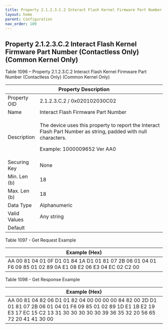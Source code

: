 ```yaml
---
title: Property 2.1.2.3.C.2 Interact Flash Kernel Firmware Part Number (Contactless Only) (Common Kernel Only)
layout: home
parent: Configuration
nav_order: 189
---
```


## Property 2.1.2.3.C.2 Interact Flash Kernel Firmware Part Number (Contactless Only) (Common Kernel Only)

Table 1096 – Property 2.1.2.3.C.2 Interact Flash Kernel Firmware Part
Number (Contactless Only) (Common Kernel Only)

<table>
<colgroup>
<col style="width: 14%" />
<col style="width: 85%" />
</colgroup>
<thead>
<tr>
<th colspan="2">Property Description</th>
</tr>
</thead>
<tbody>
<tr>
<td>Property OID</td>
<td>2.1.2.3.C.2 / 0x020102030C02</td>
</tr>
<tr>
<td>Name</td>
<td>Interact Flash Firmware Part Number</td>
</tr>
<tr>
<td>Description</td>
<td><p>The device uses this property to report the Interact Flash Part
Number as string, padded with null characters.</p>
<p>Example: 1000009652 Ver AA0</p></td>
</tr>
<tr>
<td>Securing Key</td>
<td>None</td>
</tr>
<tr>
<td>Min. Len (b)</td>
<td>18</td>
</tr>
<tr>
<td>Max. Len (b)</td>
<td>18</td>
</tr>
<tr>
<td>Data Type</td>
<td>Alphanumeric</td>
</tr>
<tr>
<td>Valid Values</td>
<td>Any string</td>
</tr>
<tr>
<td>Default</td>
<td></td>
</tr>
</tbody>
</table>

Table 1097 - Get Request Example

| Example (Hex) |
|----|
| AA 00 81 04 01 0F D1 01 84 1A D1 01 81 07 2B 06 01 04 01 F6 09 85 01 02 89 0A E1 08 E2 06 E3 04 EC 02 C2 00 |

Table 1098 - Get Response Example

| Example (Hex) |
|----|
| AA 00 81 04 82 06 D1 01 82 04 00 00 00 00 84 82 00 2D D1 01 81 07 2B 06 01 04 01 F6 09 85 01 02 89 1D E1 1B E2 19 E3 17 EC 15 C2 13 31 30 30 30 30 30 39 36 35 32 20 56 65 72 20 41 41 30 00 |

##